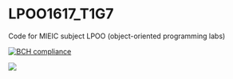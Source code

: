 # LPOO1617_T1G7
Code for MIEIC subject LPOO (object-oriented programming labs)

[![BCH compliance](https://bettercodehub.com/edge/badge/cyrilico/LPOO1617_T1G7)](https://bettercodehub.com/)

<img src="https://bettercodehub.com/edge/badge/cyrilico/LPOO1617_T1G7">
